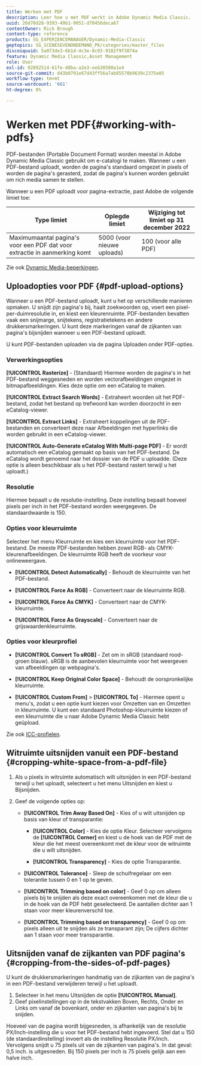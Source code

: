 ```yaml
---
title: Werken met PDF
description: Leer hoe u met PDF werkt in Adobe Dynamic Media Classic.
uuid: 26d70d28-9393-49b1-9051-d70456deca67
contentOwner: Rick Brough
content-type: reference
products: SG_EXPERIENCEMANAGER/Dynamic-Media-Classic
geptopics: SG_SCENESEVENONDEMAND_PK/categories/master_files
discoiquuid: 5a073de3-6b1d-4c3e-8c03-9182f9f3874a
feature: Dynamic Media Classic,Asset Management
role: User
exl-id: 02892514-61fe-48ba-a2e3-eeb30580a1e4
source-git-commit: d43b0791e67d43ff56a7ab85570b9639c2375e05
workflow-type: tm+mt
source-wordcount: '661'
ht-degree: 0%

---
```


# Werken met PDF{#working-with-pdfs}

PDF-bestanden (Portable Document Format) worden meestal in Adobe Dynamic Media Classic gebruikt om e-catalogi te maken. Wanneer u een PDF-bestand uploadt, worden de pagina&#39;s standaard omgezet in pixels of worden de pagina&#39;s gerasterd, zodat de pagina&#39;s kunnen worden gebruikt om rich media samen te stellen.

Wanneer u een PDF uploadt voor pagina-extractie, past Adobe de volgende limiet toe:

| Type limiet | Oplegde limiet | Wijziging tot limiet op 31 december 2022 |
| --- | --- | --- |
| Maximumaantal pagina&#39;s voor een PDF dat voor extractie in aanmerking komt | 5000 (voor nieuwe uploads) | 100 (voor alle PDF) |

Zie ook [Dynamic Media-beperkingen](/help/limitations.md).

## Uploadopties voor PDF {#pdf-upload-options}

Wanneer u een PDF-bestand uploadt, kunt u het op verschillende manieren opmaken. U snijdt zijn pagina&#39;s bij, haalt zoekwoorden op, voert een pixel-per-duimresolutie in, en kiest een kleurenruimte. PDF-bestanden bevatten vaak een snijmarge, snijtekens, registratietekens en andere drukkersmarkeringen. U kunt deze markeringen vanaf de zijkanten van pagina&#39;s bijsnijden wanneer u een PDF-bestand uploadt.

U kunt PDF-bestanden uploaden via de pagina Uploaden onder PDF-opties.

### Verwerkingsopties

**[!UICONTROL Rasterize]** - (Standaard) Hiermee worden de pagina&#39;s in het PDF-bestand weggesneden en worden vectorafbeeldingen omgezet in bitmapafbeeldingen. Kies deze optie om een eCatalog te maken.

**[!UICONTROL Extract Search Words]** - Extraheert woorden uit het PDF-bestand, zodat het bestand op trefwoord kan worden doorzocht in een eCatalog-viewer.

**[!UICONTROL Extract Links]** - Extraheert koppelingen uit de PDF-bestanden en converteert deze naar Afbeeldingen met hyperlinks die worden gebruikt in een eCatalog-viewer.

**[!UICONTROL Auto-Generate eCatalog With Multi-page PDF]** - Er wordt automatisch een eCatalog gemaakt op basis van het PDF-bestand. De eCatalog wordt genoemd naar het dossier van de PDF u uploadde. (Deze optie is alleen beschikbaar als u het PDF-bestand rastert terwijl u het uploadt.)

### Resolutie

Hiermee bepaalt u de resolutie-instelling. Deze instelling bepaalt hoeveel pixels per inch in het PDF-bestand worden weergegeven. De standaardwaarde is 150.

### Opties voor kleurruimte

Selecteer het menu Kleurruimte en kies een kleurruimte voor het PDF-bestand. De meeste PDF-bestanden hebben zowel RGB- als CMYK-kleurenafbeeldingen. De kleurruimte RGB heeft de voorkeur voor onlineweergave.

* **[!UICONTROL Detect Automatically]** - Behoudt de kleurruimte van het PDF-bestand.

* **[!UICONTROL Force As RGB]** - Converteert naar de kleurruimte RGB.

* **[!UICONTROL Force As CMYK]** - Converteert naar de CMYK-kleurruimte.

* **[!UICONTROL Force As Grayscale]** - Converteert naar de grijswaardenkleurruimte.

### Opties voor kleurprofiel

* **[!UICONTROL Convert To sRGB]** - Zet om in sRGB (standaard rood-groen blauw). sRGB is de aanbevolen kleurruimte voor het weergeven van afbeeldingen op webpagina&#39;s.

* **[!UICONTROL Keep Original Color Space]** - Behoudt de oorspronkelijke kleurruimte.

* **[!UICONTROL Custom From]** > **[!UICONTROL To]** - Hiermee opent u menu&#39;s, zodat u een optie kunt kiezen voor Omzetten van en Omzetten in kleurruimte. U kunt een standaard Photoshop-kleurruimte kiezen of een kleurruimte die u naar Adobe Dynamic Media Classic hebt geüpload.

Zie ook [ICC-profielen](/help/icc-profiles.md#icc_profiles).

## Witruimte uitsnijden vanuit een PDF-bestand {#cropping-white-space-from-a-pdf-file}

1. Als u pixels in witruimte automatisch wilt uitsnijden in een PDF-bestand terwijl u het uploadt, selecteert u het menu Uitsnijden en kiest u Bijsnijden.
1. Geef de volgende opties op:

   * **[!UICONTROL Trim Away Based On]** - Kies of u wilt uitsnijden op basis van kleur of transparantie:

      * **[!UICONTROL Color]** - Kies de optie Kleur. Selecteer vervolgens de **[!UICONTROL Corner]** en kiest u de hoek van de PDF met de kleur die het meest overeenkomt met de kleur voor de witruimte die u wilt uitsnijden.

      * **[!UICONTROL Transparency]** - Kies de optie Transparantie.
   * **[!UICONTROL Tolerance]** - Sleep de schuifregelaar om een tolerantie tussen 0 en 1 op te geven.

   * **[!UICONTROL Trimming based on color]** - Geef 0 op om alleen pixels bij te snijden als deze exact overeenkomen met de kleur die u in de hoek van de PDF hebt geselecteerd. De aantallen dichter aan 1 staan voor meer kleurenverschil toe.

   * **[!UICONTROL Trimming based on transparency]** - Geef 0 op om pixels alleen uit te snijden als ze transparant zijn; De cijfers dichter aan 1 staan voor meer transparantie.


## Uitsnijden vanaf de zijkanten van PDF pagina&#39;s {#cropping-from-the-sides-of-pdf-pages}

U kunt de drukkersmarkeringen handmatig van de zijkanten van de pagina&#39;s in een PDF-bestand verwijderen terwijl u het uploadt.

1. Selecteer in het menu Uitsnijden de optie **[!UICONTROL Manual]**.
1. Geef pixelinstellingen op in de tekstvakken Boven, Rechts, Onder en Links om vanaf de bovenkant, onder en zijkanten van pagina&#39;s bij te snijden.

Hoeveel van de pagina wordt bijgesneden, is afhankelijk van de resolutie PX/Inch-instelling die u voor het PDF-bestand hebt ingevoerd. Stel dat u 150 (de standaardinstelling) invoert als de instelling Resolutie PX/inch. Vervolgens snijdt u 75 pixels uit van de zijkanten van pagina&#39;s. In dat geval: 0,5 inch. is uitgesneden. Bij 150 pixels per inch is 75 pixels gelijk aan een halve inch.
